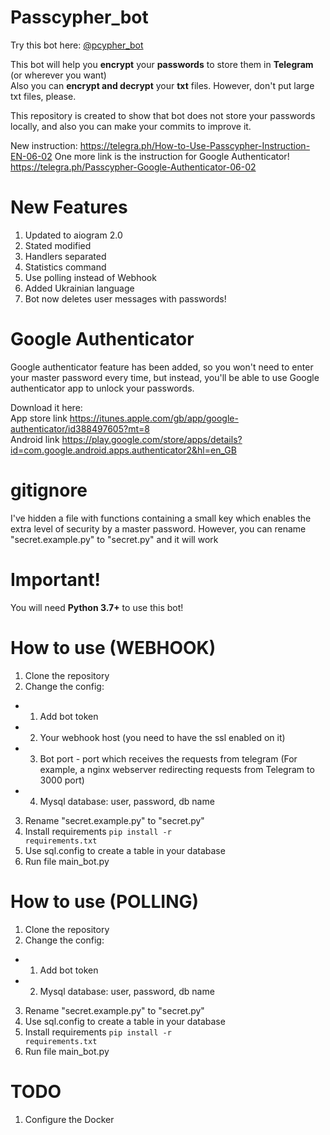 # Passcypher_bot
Try this bot here: <a href="https://t.me/pcypher_bot"> @pcypher_bot</a>


This bot will help you <b>encrypt</b> your <b>passwords</b> to store them in <b>Telegram</b> (or wherever you want)<br>
Also you can <b>encrypt and decrypt</b> your <b>txt</b> files. 
However, don't put large txt files, please. 

This repository is created to show that bot does not store your passwords locally, and also you can make your commits to improve it.

New instruction:
https://telegra.ph/How-to-Use-Passcypher-Instruction-EN-06-02
One more link is the instruction for Google Authenticator!
https://telegra.ph/Passcypher-Google-Authenticator-06-02

# New Features
1. Updated to aiogram 2.0
2. Stated modified
3. Handlers separated
4. Statistics command
5. Use polling instead of Webhook
6. Added Ukrainian language
7. Bot now deletes user messages with passwords!

# Google Authenticator

Google authenticator feature has been added, so you won't need to enter your master password every time,
but instead, you'll be able to use Google authenticator app to unlock your passwords.


Download it here:<br>
App store link https://itunes.apple.com/gb/app/google-authenticator/id388497605?mt=8
<br>
Android link https://play.google.com/store/apps/details?id=com.google.android.apps.authenticator2&hl=en_GB

# gitignore

I've hidden a file with functions containing a small key which enables the extra level of security by a master password.
However, you can rename "secret.example.py" to "secret.py" and it will work

# Important!
You will need <b>Python 3.7+</b> to use this bot!

# How to use (WEBHOOK)

1. Clone the repository
2. Change the config:
-  1. Add bot token
-  2. Your webhook host (you need to have the ssl enabled on it) 
-  3. Bot port - port which receives the requests from telegram (For example, a nginx webserver redirecting requests from Telegram to 3000 port)
-  4. Mysql database: user, password, db name
 3. Rename "secret.example.py" to "secret.py"
 4. Install requirements <code>pip install -r requirements.txt</code>
 4. Use sql.config to create a table in your database
 5. Run file main_bot.py
 
 
# How to use (POLLING)

1. Clone the repository
2. Change the config:
-  1. Add bot token
-  2. Mysql database: user, password, db name
 3. Rename "secret.example.py" to "secret.py"
 4. Use sql.config to create a table in your database
 4. Install requirements <code>pip install -r requirements.txt</code>
 5. Run file main_bot.py
 
# TODO
1. Configure the Docker 
